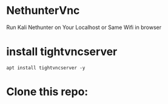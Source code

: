 # NethunterVnc
Run Kali Nethunter on Your Localhost or Same Wifi in browser 

# install tightvncserver
```
apt install tightvncserver -y
```

# Clone this repo: 
